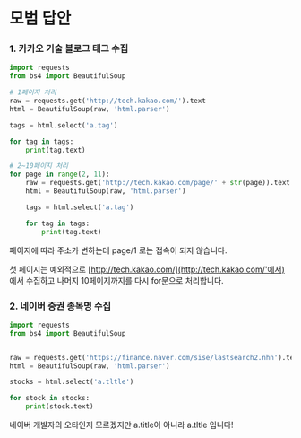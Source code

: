 # 모범 답안

### 1. 카카오 기술 블로그 태그 수집

```python
import requests
from bs4 import BeautifulSoup

# 1페이지 처리
raw = requests.get('http://tech.kakao.com/').text
html = BeautifulSoup(raw, 'html.parser')

tags = html.select('a.tag')

for tag in tags:
    print(tag.text)

# 2~10페이지 처리
for page in range(2, 11):
    raw = requests.get('http://tech.kakao.com/page/' + str(page)).text
    html = BeautifulSoup(raw, 'html.parser')

    tags = html.select('a.tag')

    for tag in tags:
        print(tag.text)
```

페이지에 따라 주소가 변하는데 page/1 로는 접속이 되지 않습니다.

첫 페이지는 예외적으로 [http://tech.kakao.com/](http://tech.kakao.com/'에서) 에서 수집하고 나머지 10페이지까지를 다시 for문으로 처리합니다.





### 2. 네이버 증권 종목명 수집

```python
import requests
from bs4 import BeautifulSoup


raw = requests.get('https://finance.naver.com/sise/lastsearch2.nhn').text
html = BeautifulSoup(raw, 'html.parser')

stocks = html.select('a.tltle')

for stock in stocks:
    print(stock.text)
```

네이버 개발자의 오타인지 모르겠지만 a.title이 아니라 a.tltle 입니다!

